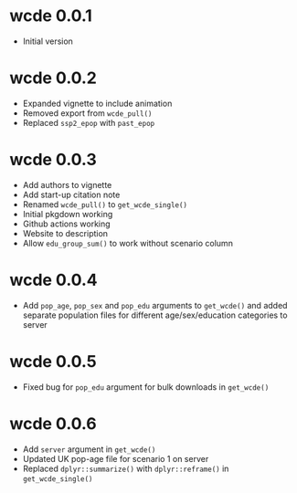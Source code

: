 # wcde 0.0.1

* Initial version

# wcde 0.0.2

* Expanded vignette to include animation
* Removed export from `wcde_pull()`
* Replaced `ssp2_epop` with `past_epop`

# wcde 0.0.3

* Add authors to vignette
* Add start-up citation note
* Renamed `wcde_pull()` to `get_wcde_single()`
* Initial pkgdown working
* Github actions working
* Website to description
* Allow `edu_group_sum()` to work without scenario column

# wcde 0.0.4

* Add `pop_age`, `pop_sex` and `pop_edu` arguments to `get_wcde()` and added separate population files for different age/sex/education categories to server

# wcde 0.0.5

* Fixed bug for `pop_edu` argument for bulk downloads in `get_wcde()`

# wcde 0.0.6

* Add `server` argument in `get_wcde()`
* Updated UK pop-age file for scenario 1 on server
* Replaced `dplyr::summarize()` with `dplyr::reframe()` in `get_wcde_single()`
